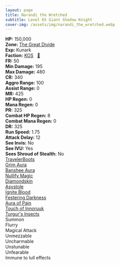 ```yaml
---
layout: page
title: Narandi the Wretched
subtitle: Level 65 Giant Shadow Knight
cover-img: /assets/img/narandi_the_wretched.webp
---
```


<div class="info-section">
<div class="info-item"><strong>HP:</strong> 150,000</div>
<div class="info-item"><strong>Zone:</strong> <a href="https://www.pqdi.cc/zone/118" target="_blank">The Great Divide</a></div>
<div class="info-item"><strong>Exp:</strong> Kunark</div>
<div class="info-item"><strong>Faction:</strong> <a href="https://www.pqdi.cc/faction/5017" target="_blank">KOS</a>&nbsp;&nbsp;&nbsp;<a href="https://www.pqdi.cc/npc/118083" target="_blank" title="View NPC on PQDI">🔗</a></div>
</div>

<div class="stats-grid">
<div class="stats-row">
<div class="stats-cell"><strong>FR:</strong> 50</div>
<div class="stats-cell"><strong>Min Damage:</strong> 195</div>
<div class="stats-cell"><strong>Max Damage:</strong> 480</div>
</div>
<div class="stats-row">
<div class="stats-cell"><strong>CR:</strong> 340</div>
<div class="stats-cell"><strong>Aggro Range:</strong> 100</div>
<div class="stats-cell"><strong>Assist Range:</strong> 0</div>
</div>
<div class="stats-row">
<div class="stats-cell"><strong>MR:</strong> 425</div>
<div class="stats-cell"><strong>HP Regen:</strong> 0</div>
<div class="stats-cell"><strong>Mana Regen:</strong> 0</div>
</div>
<div class="stats-row">
<div class="stats-cell"><strong>PR:</strong> 325</div>
<div class="stats-cell"><strong>Combat HP Regen:</strong> 8</div>
<div class="stats-cell"><strong>Combat Mana Regen:</strong> 0</div>
</div>
<div class="stats-row">
<div class="stats-cell"><strong>DR:</strong> 325</div>
<div class="stats-cell"><strong>Run Speed:</strong> 1.75</div>
<div class="stats-cell"><strong>Attack Delay:</strong> 12</div>
</div>
<div class="stats-row">
<div class="stats-cell"><strong>See Invis:</strong> No</div>
<div class="stats-cell"><strong>See IVU:</strong> Yes</div>
<div class="stats-cell"><strong>Sees Shroud of Stealth:</strong> No</div>
</div>
</div>

<div class="spell-grid">
<div class="spell-cell"><a href="https://www.pqdi.cc/spell/1340" target="_blank">TravelerBoots</a></div>
<div class="spell-cell"><a href="https://www.pqdi.cc/spell/346" target="_blank">Grim Aura</a></div>
<div class="spell-cell"><a href="https://www.pqdi.cc/spell/364" target="_blank">Banshee Aura</a></div>
<div class="spell-cell"><a href="https://www.pqdi.cc/spell/49" target="_blank">Nullify Magic</a></div>
<div class="spell-cell"><a href="https://www.pqdi.cc/spell/394" target="_blank">Diamondskin</a></div>
<div class="spell-cell"><a href="https://www.pqdi.cc/spell/1508" target="_blank">Asystole</a></div>
<div class="spell-cell"><a href="https://www.pqdi.cc/spell/6" target="_blank">Ignite Blood</a></div>
<div class="spell-cell"><a href="https://www.pqdi.cc/spell/3400" target="_blank">Festering Darkness</a></div>
<div class="spell-cell"><a href="https://www.pqdi.cc/spell/3403" target="_blank">Aura of Pain</a></div>
<div class="spell-cell"><a href="https://www.pqdi.cc/spell/3413" target="_blank">Touch of Innoruuk</a></div>
<div class="spell-cell"><a href="https://www.pqdi.cc/spell/1588" target="_blank">Turgur's Insects</a></div>
</div>

<div class="ability-grid">
<div class="ability-cell">Summon</div>
<div class="ability-cell">Flurry</div>
<div class="ability-cell">Magical Attack</div>
<div class="ability-cell">Unmezzable</div>
<div class="ability-cell">Uncharmable</div>
<div class="ability-cell">Unstunable</div>
<div class="ability-cell">Unfearable</div>
<div class="ability-cell">Immune to lull effects</div>
</div>
